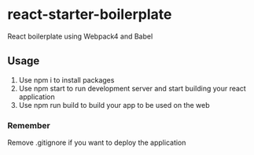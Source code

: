 # react-starter-boilerplate
React boilerplate using Webpack4 and Babel
## Usage
1. Use npm i to install packages
2. Use npm start to run development server and start building your react application
3. Use npm run build to build your app to be used on the web
### Remember
Remove .gitignore if you want to deploy the application
